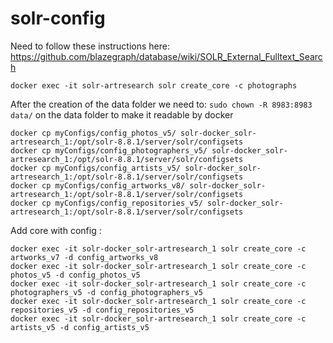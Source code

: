 # solr-config

Need to follow these instructions here:
https://github.com/blazegraph/database/wiki/SOLR_External_Fulltext_Search


```docker exec -it solr-artresearch solr create_core -c photographs```

After the creation of the data folder we need to:
```sudo chown -R 8983:8983 data/```
on the data folder to make it readable by docker

```
docker cp myConfigs/config_photos_v5/ solr-docker_solr-artresearch_1:/opt/solr-8.8.1/server/solr/configsets
docker cp myConfigs/config_photographers_v5/ solr-docker_solr-artresearch_1:/opt/solr-8.8.1/server/solr/configsets
docker cp myConfigs/config_artists_v5/ solr-docker_solr-artresearch_1:/opt/solr-8.8.1/server/solr/configsets
docker cp myConfigs/config_artworks_v8/ solr-docker_solr-artresearch_1:/opt/solr-8.8.1/server/solr/configsets
docker cp myConfigs/config_repositories_v5/ solr-docker_solr-artresearch_1:/opt/solr-8.8.1/server/solr/configsets
```

Add core with config :
```
docker exec -it solr-docker_solr-artresearch_1 solr create_core -c artworks_v7 -d config_artworks_v8
docker exec -it solr-docker_solr-artresearch_1 solr create_core -c photos_v5 -d config_photos_v5
docker exec -it solr-docker_solr-artresearch_1 solr create_core -c photographers_v5 -d config_photographers_v5
docker exec -it solr-docker_solr-artresearch_1 solr create_core -c repositories_v5 -d config_repositories_v5
docker exec -it solr-docker_solr-artresearch_1 solr create_core -c artists_v5 -d config_artists_v5
```
